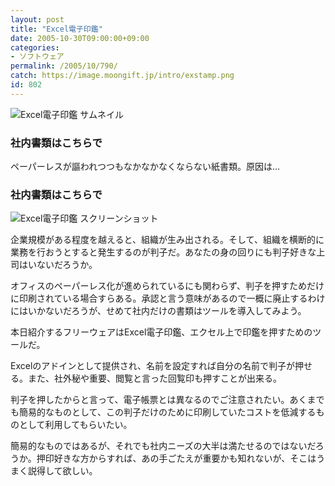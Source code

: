 ```yaml
---
layout: post
title: "Excel電子印鑑"
date: 2005-10-30T09:00:00+09:00
categories:
- ソフトウェア
permalink: /2005/10/790/
catch: https://image.moongift.jp/intro/exstamp.png
id: 802
---
```

 ![Excel電子印鑑 サムネイル](https://image.moongift.jp/intro/exstamp.s.png "Excel電子印鑑 サムネイル")
  

### 社内書類はこちらで
  
ペーパーレスが謳われつつもなかなかなくならない紙書類。原因は…  
<!--more-->  

### 社内書類はこちらで
  

![Excel電子印鑑 スクリーンショット](https://image.moongift.jp/intro/exstamp.png "Excel電子印鑑 スクリーンショット")

  

企業規模がある程度を越えると、組織が生み出される。そして、組織を横断的に業務を行おうとすると発生するのが判子だ。あなたの身の回りにも判子好きな上司はいないだろうか。

  

オフィスのペーパーレス化が進められているにも関わらず、判子を押すためだけに印刷されている場合すらある。承認と言う意味があるので一概に廃止するわけにはいかないだろうが、せめて社内だけの書類はツールを導入してみよう。

  

本日紹介するフリーウェアはExcel電子印鑑、エクセル上で印鑑を押すためのツールだ。

  

Excelのアドインとして提供され、名前を設定すれば自分の名前で判子が押せる。また、社外秘や重要、閲覧と言った回覧印も押すことが出来る。

  

判子を押したからと言って、電子帳票とは異なるのでご注意されたい。あくまでも簡易的なものとして、この判子だけのために印刷していたコストを低減するものとして利用してもらいたい。

  

簡易的なものではあるが、それでも社内ニーズの大半は満たせるのではないだろうか。押印好きな方からすれば、あの手ごたえが重要かも知れないが、そこはうまく説得して欲しい。

